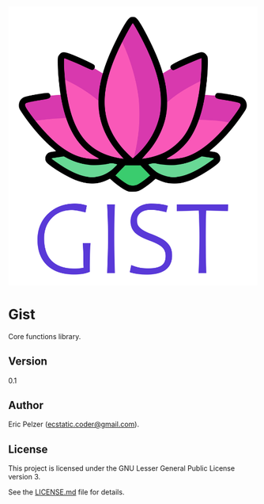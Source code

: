 ![](https://github.com/senselogic/GIST/blob/master/LOGO/gist.png)

# Gist

Core functions library.

## Version

0.1

## Author

Eric Pelzer (ecstatic.coder@gmail.com).

## License

This project is licensed under the GNU Lesser General Public License version 3.

See the [LICENSE.md](LICENSE.md) file for details.
